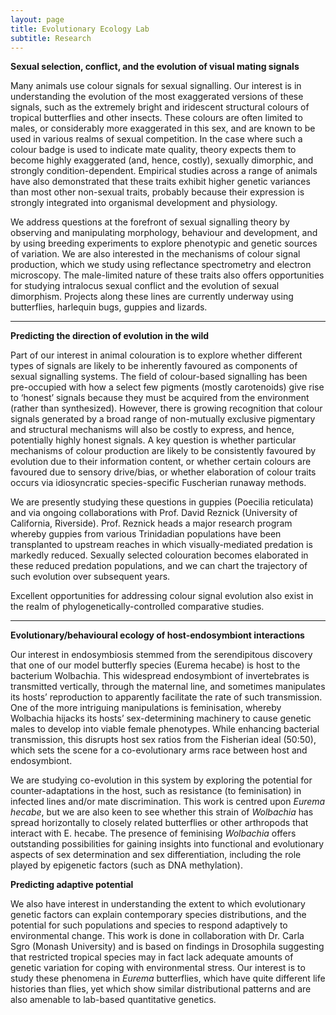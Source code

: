 ```yaml
---
layout: page
title: Evolutionary Ecology Lab
subtitle: Research
---
```


**Sexual selection, conflict, and the evolution of visual mating signals**

Many animals use colour signals for sexual signalling. Our interest is in understanding the evolution of the most exaggerated versions of these signals, such as the extremely
bright and iridescent structural colours of tropical butterflies and other insects. These colours are often limited to males, or considerably more exaggerated in this sex, and are known to be used in various realms of sexual competition. In the case where such a colour badge is used to indicate mate quality, theory expects them to become highly exaggerated (and, hence, costly), sexually dimorphic, and strongly condition-dependent. Empirical studies across a range of animals have also demonstrated that these traits exhibit higher genetic variances than most other non-sexual traits, probably because their expression is strongly integrated into organismal development and physiology.

We address questions at the forefront of sexual signalling theory by observing and manipulating morphology, behaviour and development, and by using breeding experiments to explore phenotypic and genetic sources of variation. We are also interested in the mechanisms of colour signal production, which we study using reflectance spectrometry and electron microscopy. The male-limited nature of these traits also offers opportunities for studying intralocus sexual conflict and the evolution of sexual dimorphism. Projects along these lines are currently underway using butterflies, harlequin bugs, guppies and lizards.

----

**Predicting the direction of evolution in the wild**

Part of our interest in animal colouration is to explore whether different types of signals are likely to be inherently favoured as components of sexual signalling systems. The field of colour-based signalling has been pre-occupied with how a select few pigments (mostly carotenoids) give rise to ‘honest’ signals because they must be acquired from the environment (rather than synthesized). However, there is growing recognition that colour signals generated by a broad range of non-mutually exclusive pigmentary and structural mechanisms will also be costly to express, and hence, potentially highly honest signals. A key question is whether particular mechanisms of colour production are likely to be consistently favoured by evolution due to their information content, or whether certain colours are favoured due to sensory drive/bias, or whether elaboration of colour traits occurs via idiosyncratic species-specific Fuscherian runaway methods.

We are presently studying these questions in guppies (Poecilia reticulata) and via ongoing collaborations with Prof. David Reznick (University of California, Riverside). Prof. Reznick heads a major research program whereby guppies from various Trinidadian populations have been transplanted to upstream reaches in which visually-mediated predation is markedly reduced. Sexually selected colouration becomes elaborated in these reduced predation populations, and we can chart the trajectory of such evolution over subsequent years.

Excellent opportunities for addressing colour signal evolution also exist in the realm of phylogenetically-controlled comparative studies.

----

**Evolutionary/behavioural ecology of host-endosymbiont interactions**

Our interest in endosymbiosis stemmed from the serendipitous discovery that one of our model butterfly species (Eurema hecabe) is host to the bacterium Wolbachia. This widespread endosymbiont of invertebrates is transmitted vertically, through the maternal line, and sometimes manipulates its hosts’ reproduction to apparently facilitate the rate of such transmission. One of the more intriguing manipulations is feminisation, whereby Wolbachia hijacks its hosts’ sex-determining machinery to cause genetic males to develop into viable female phenotypes. While enhancing bacterial transmission, this disrupts host sex ratios from the Fisherian ideal (50:50), which sets the scene for a co-evolutionary arms race between host and endosymbiont.

We are studying co-evolution in this system by exploring the potential for counter-adaptations in the host, such as resistance (to feminisation) in infected lines and/or mate discrimination. This work is centred upon _Eurema hecabe_, but we are also keen to see whether this strain of _Wolbachia_ has spread horizontally to closely related butterflies or other arthropods that interact with E. hecabe. The presence of feminising _Wolbachia_ offers outstanding possibilities for gaining insights into functional and evolutionary aspects of sex determination and sex differentiation, including the role played by epigenetic factors (such as DNA methylation).

**Predicting adaptive potential**

We also have interest in understanding the extent to which evolutionary genetic factors can explain contemporary species distributions, and the potential for such populations and species to respond adaptively to environmental change. This work is done in collaboration with Dr. Carla Sgro (Monash University) and is based on findings in Drosophila suggesting that restricted tropical species may in fact lack adequate amounts of genetic variation for coping with environmental stress. Our interest is to study these phenomena in _Eurema_ butterflies, which have quite different life histories than flies, yet which show similar distributional patterns and are also amenable to lab-based quantitative genetics.
